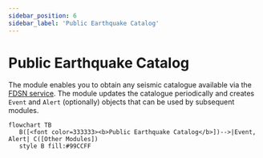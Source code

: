 ```yaml
---
sidebar_position: 6
sidebar_label: 'Public Earthquake Catalog'
---
```


# Public Earthquake Catalog
The module enables you to obtain any seismic catalogue available via the [FDSN service](https://docs.obspy.org/packages/obspy.clients.fdsn.html). The module updates the catalogue periodically and creates `Event` and `Alert` (optionally) objects that can be used by subsequent modules. 

```mermaid
flowchart TB
   B([<font color=333333><b>Public Earthquake Catalog</b>])-->|Event, Alert| C([Other Modules])
   style B fill:#99CCFF
```
